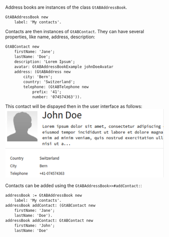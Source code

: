 Address books are instances of the class `GtABAddressBook`.
```
GtABAddressBook new
    label: 'My contacts'. 
```

Contacts are then instances of `GtABContact`. They can have several properties, like name, address, description:
```
GtABContact new
    firstName: 'Jane';
    lastName: 'Doe';
    description: 'Lorem Ipsum';
    avatar: GtABAddressBookExample johnDoeAvatar
    address: (GtABAddress new
        city: 'Bern';
        country: 'Switzerland';
        telephone: (GtABTelephone new 
            prefix: '41'; 
            number: '074574363')).
```

This contact will be dispayed then in the user interface as follows:
![John Doe](JohnDoeContact.png)


Contacts can be added using the `GtABAddressBook>>#addContact:`:
```
addressBook := GtABAddressBook new
    label: 'My contacts'.
addressBook addContact: (GtABContact new
    firstName: 'Jane';
    lastName: 'Doe').
addressBook addContact: GtABContact new
    firstName: 'John';
    lastName: 'Doe'
```
